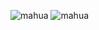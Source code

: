 ![mahua](http://a3.qpic.cn/psb?/V10Jx83F0wJr8H/ogLvgKMv59Wrakc8hRJjf09AMNyPNZg4ghKHk7o7UpA!/b/dIgBAAAAAAAA&bo=FQPjAQAAAAADANE!&rf=viewer_4)
![mahua](http://a2.qpic.cn/psb?/V10Jx83F0wJr8H/ZI2LgdS0ft11okwAKyzpKBdZ4uXWI0pPf*XjQIGP4ig!/b/dHUBAAAAAAAA&bo=NgLlAQAAAAADB*I!&rf=viewer_4)
